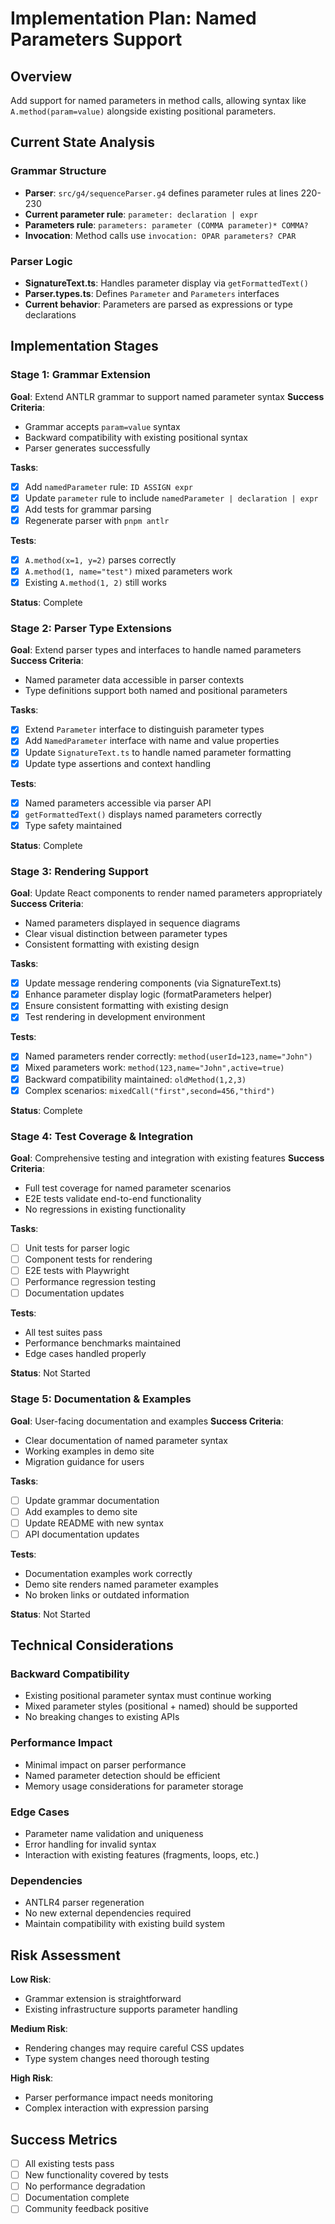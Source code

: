 # Implementation Plan: Named Parameters Support

## Overview
Add support for named parameters in method calls, allowing syntax like `A.method(param=value)` alongside existing positional parameters.

## Current State Analysis

### Grammar Structure
- **Parser**: `src/g4/sequenceParser.g4` defines parameter rules at lines 220-230
- **Current parameter rule**: `parameter: declaration | expr`
- **Parameters rule**: `parameters: parameter (COMMA parameter)* COMMA?`
- **Invocation**: Method calls use `invocation: OPAR parameters? CPAR`

### Parser Logic
- **SignatureText.ts**: Handles parameter display via `getFormattedText()`
- **Parser.types.ts**: Defines `Parameter` and `Parameters` interfaces
- **Current behavior**: Parameters are parsed as expressions or type declarations

## Implementation Stages

### Stage 1: Grammar Extension
**Goal**: Extend ANTLR grammar to support named parameter syntax
**Success Criteria**: 
- Grammar accepts `param=value` syntax
- Backward compatibility with existing positional syntax
- Parser generates successfully

**Tasks**:
- [x] Add `namedParameter` rule: `ID ASSIGN expr`
- [x] Update `parameter` rule to include `namedParameter | declaration | expr`
- [x] Add tests for grammar parsing
- [x] Regenerate parser with `pnpm antlr`

**Tests**: 
- [x] `A.method(x=1, y=2)` parses correctly
- [x] `A.method(1, name="test")` mixed parameters work
- [x] Existing `A.method(1, 2)` still works

**Status**: Complete

### Stage 2: Parser Type Extensions
**Goal**: Extend parser types and interfaces to handle named parameters
**Success Criteria**:
- Named parameter data accessible in parser contexts
- Type definitions support both named and positional parameters

**Tasks**:
- [x] Extend `Parameter` interface to distinguish parameter types
- [x] Add `NamedParameter` interface with name and value properties
- [x] Update `SignatureText.ts` to handle named parameter formatting
- [x] Update type assertions and context handling

**Tests**:
- [x] Named parameters accessible via parser API
- [x] `getFormattedText()` displays named parameters correctly
- [x] Type safety maintained

**Status**: Complete

### Stage 3: Rendering Support
**Goal**: Update React components to render named parameters appropriately
**Success Criteria**:
- Named parameters displayed in sequence diagrams
- Clear visual distinction between parameter types
- Consistent formatting with existing design

**Tasks**:
- [x] Update message rendering components (via SignatureText.ts)
- [x] Enhance parameter display logic (formatParameters helper)
- [x] Ensure consistent formatting with existing design
- [x] Test rendering in development environment

**Tests**:
- [x] Named parameters render correctly: `method(userId=123,name="John")`
- [x] Mixed parameters work: `method(123,name="John",active=true)`
- [x] Backward compatibility maintained: `oldMethod(1,2,3)`
- [x] Complex scenarios: `mixedCall("first",second=456,"third")`

**Status**: Complete

### Stage 4: Test Coverage & Integration
**Goal**: Comprehensive testing and integration with existing features
**Success Criteria**:
- Full test coverage for named parameter scenarios
- E2E tests validate end-to-end functionality
- No regressions in existing functionality

**Tasks**:
- [ ] Unit tests for parser logic
- [ ] Component tests for rendering
- [ ] E2E tests with Playwright
- [ ] Performance regression testing
- [ ] Documentation updates

**Tests**:
- All test suites pass
- Performance benchmarks maintained
- Edge cases handled properly

**Status**: Not Started

### Stage 5: Documentation & Examples
**Goal**: User-facing documentation and examples
**Success Criteria**:
- Clear documentation of named parameter syntax
- Working examples in demo site
- Migration guidance for users

**Tasks**:
- [ ] Update grammar documentation
- [ ] Add examples to demo site
- [ ] Update README with new syntax
- [ ] API documentation updates

**Tests**:
- Documentation examples work correctly
- Demo site renders named parameter examples
- No broken links or outdated information

**Status**: Not Started

## Technical Considerations

### Backward Compatibility
- Existing positional parameter syntax must continue working
- Mixed parameter styles (positional + named) should be supported
- No breaking changes to existing APIs

### Performance Impact
- Minimal impact on parser performance
- Named parameter detection should be efficient
- Memory usage considerations for parameter storage

### Edge Cases
- Parameter name validation and uniqueness
- Error handling for invalid syntax
- Interaction with existing features (fragments, loops, etc.)

### Dependencies
- ANTLR4 parser regeneration
- No new external dependencies required
- Maintain compatibility with existing build system

## Risk Assessment

**Low Risk**:
- Grammar extension is straightforward
- Existing infrastructure supports parameter handling

**Medium Risk**:
- Rendering changes may require careful CSS updates
- Type system changes need thorough testing

**High Risk**:
- Parser performance impact needs monitoring
- Complex interaction with expression parsing

## Success Metrics
- [ ] All existing tests pass
- [ ] New functionality covered by tests
- [ ] No performance degradation
- [ ] Documentation complete
- [ ] Community feedback positive